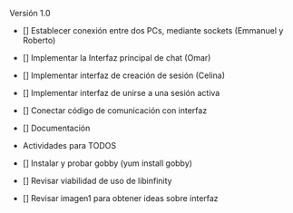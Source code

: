 Versión 1.0

* [] Establecer conexión entre dos PCs, mediante sockets (Emmanuel y Roberto)  
* [] Implementar la Interfaz principal de chat  (Omar)
* [] Implementar interfaz de creación de sesión (Celina)
* [] Implementar interfaz de unirse a una sesión activa
* [] Conectar código de comunicación con interfaz
* [] Documentación

* Actividades para TODOS
* [] Instalar y probar gobby (yum install gobby)
* [] Revisar viabilidad de uso de libinfinity
* [] Revisar imagen1 para obtener ideas sobre interfaz
